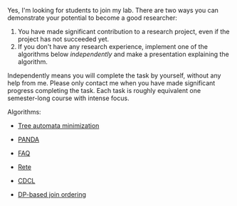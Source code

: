 Yes, I'm looking for students to join my lab.
There are two ways you can demonstrate your potential to become a good researcher: 

1. You have made significant contribution to a research project, even if the project has not succeeded yet. 
2. If you don't have any research experience, implement one of the algorithms below *independently*
and make a presentation explaining the algorithm.

Independently means you will complete the task by yourself, without any help from me.
Please only contact me when you have made significant progress completing the task.
Each task is roughly equivalent one semester-long course with intense focus.

Algorithms:

* [Tree automata minimization](https://www.ims.uni-stuttgart.de/documents/team/maletti/pub/hogmalmay07a.pdf)

* [PANDA](https://arxiv.org/abs/2402.02001)

* [FAQ](https://arxiv.org/abs/1504.04044)

* [Rete](https://news.ycombinator.com/item?id=40480242)

* [CDCL](https://en.wikipedia.org/wiki/Conflict-driven_clause_learning)

* [DP-based join ordering](https://www.researchgate.net/profile/Thomas_Neumann2/publication/47861835_Analysis_of_Two_Existing_and_One_New_Dynamic_Programming_Algorithm_for_the_Generation_of_Optimal_Bushy_Join_Trees_without_Cross_Products/links/0912f506d90ad19031000000.pdf)
